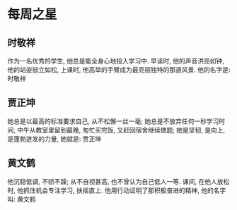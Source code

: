 # 每周之星

## 时敬祥

作为一名优秀的学生, 他总是能全身心地投入学习中. 早读时, 他的声音洪亮如钟, 他的站姿挺立如松, 上课时, 他高举的手臂成为最亮丽独特的那道风景. 他的名字是: 时敬祥

## 贾正坤

她总是以最高的标准要求自己, 从不松懈一丝一毫; 她总是不放弃任何一秒学习时间, 中午从教室里留到最晚, 匆忙买完饭, 又赶回宿舍继续做题; 她是坚韧, 是向上, 是蓬勃迸发的力量, 她就是: 贾正坤

## 黄文鹤

他沉稳低调, 不骄不躁; 从不自视甚高, 也不曾认为自己低人一等. 课间, 在他人放松时, 他抓住机会专注学习, 扶摇直上. 他用行动证明了那积极奋进的精神, 他的名字叫: 黄文鹤